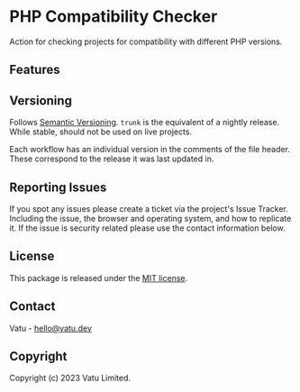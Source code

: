 # PHP Compatibility Checker

Action for checking projects for compatibility with different PHP versions.

## Features

## Versioning

Follows [Semantic Versioning](https://semver.org/). `trunk` is the equivalent
of a nightly release. While stable, should not be used on live projects.

Each workflow has an individual version in the comments of the file header.
These correspond to the release it was last updated in.

## Reporting Issues

If you spot any issues please create a ticket via the project's Issue Tracker.
Including the issue, the browser and operating system, and how to replicate it.
If the issue is security related please use the contact information below.

## License

This package is released under the [MIT license](LICENSE).

## Contact

Vatu - [hello@vatu.dev](hello@vatu.dev)

## Copyright

Copyright (c) 2023 Vatu Limited.
